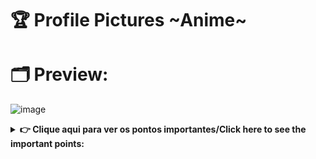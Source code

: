 # 🏆 Profile Pictures ~Anime~

# 🗂️ Preview:

![image](https://user-images.githubusercontent.com/110054625/182037798-9892fbe5-04b3-45ae-a02a-07831389e597.png)


<details>
  <summary><b> 👉 Clique aqui para ver os pontos importantes/Click here to see the important points:</b></summary>
  <br/>


## 📌 Pontos importantes:

- Tem +30 fotos pra vc usar de perfil.
- Sempre que eu puder, eu atualizo.
- A lista das fotos não está organizada, mas pelo menos está numerada.
-  A qualidade das imagens está variada.

In english:

## 📌 Important points:

- There are +30 photos for you to use as a profile.
- Whenever I can, I update.
- The photo list is not organized, but at least it is numbered.
- The quality of the images is varied.





